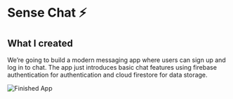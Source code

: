 # Sense Chat ⚡️

## What I created

We’re going to build a modern messaging app where users can sign up and log in to chat.
The app just introduces basic chat features using firebase authentication for authentication and
cloud firestore for data storage.

![Finished App](https://github.com/londonappbrewery/Images/blob/master/flash_chat_flutter_demo.gif)


